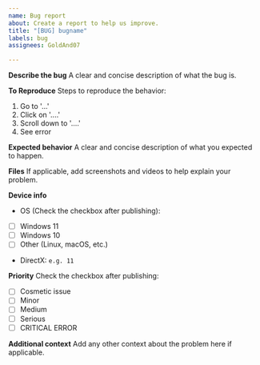 ```yaml
---
name: Bug report
about: Create a report to help us improve.
title: "[BUG] bugname"
labels: bug
assignees: GoldAnd07

---
```


**Describe the bug**
A clear and concise description of what the bug is.

**To Reproduce**
Steps to reproduce the behavior:
1. Go to '...'
2. Click on '....'
3. Scroll down to '....'
4. See error

**Expected behavior**
A clear and concise description of what you expected to happen.

**Files**
If applicable, add screenshots and videos to help explain your problem.

**Device info**
 - OS (Check the checkbox after publishing):
- [ ] Windows 11
- [ ] Windows 10
- [ ] Other (Linux, macOS, etc.)
 - DirectX: `e.g. 11`

**Priority**
Check the checkbox after publishing:
- [ ] Cosmetic issue
- [ ] Minor
- [ ] Medium
- [ ] Serious
- [ ] CRITICAL ERROR

**Additional context**
Add any other context about the problem here if applicable.
